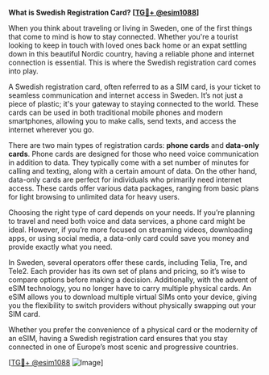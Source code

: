 **What is Swedish Registration Card? [[TG💪+ @esim1088](https://t.me/s/esim1088)]**

When you think about traveling or living in Sweden, one of the first things that come to mind is how to stay connected. Whether you're a tourist looking to keep in touch with loved ones back home or an expat settling down in this beautiful Nordic country, having a reliable phone and internet connection is essential. This is where the Swedish registration card comes into play.

A Swedish registration card, often referred to as a SIM card, is your ticket to seamless communication and internet access in Sweden. It’s not just a piece of plastic; it's your gateway to staying connected to the world. These cards can be used in both traditional mobile phones and modern smartphones, allowing you to make calls, send texts, and access the internet wherever you go.

There are two main types of registration cards: **phone cards** and **data-only cards**. Phone cards are designed for those who need voice communication in addition to data. They typically come with a set number of minutes for calling and texting, along with a certain amount of data. On the other hand, data-only cards are perfect for individuals who primarily need internet access. These cards offer various data packages, ranging from basic plans for light browsing to unlimited data for heavy users.

Choosing the right type of card depends on your needs. If you’re planning to travel and need both voice and data services, a phone card might be ideal. However, if you’re more focused on streaming videos, downloading apps, or using social media, a data-only card could save you money and provide exactly what you need.

In Sweden, several operators offer these cards, including Telia, Tre, and Tele2. Each provider has its own set of plans and pricing, so it’s wise to compare options before making a decision. Additionally, with the advent of eSIM technology, you no longer have to carry multiple physical cards. An eSIM allows you to download multiple virtual SIMs onto your device, giving you the flexibility to switch providers without physically swapping out your SIM card.

Whether you prefer the convenience of a physical card or the modernity of an eSIM, having a Swedish registration card ensures that you stay connected in one of Europe’s most scenic and progressive countries. 

[[TG💪+ @esim1088](https://t.me/s/esim1088) ![Image](https://i.postimg.cc/Y0z9fWf4/image.png)]